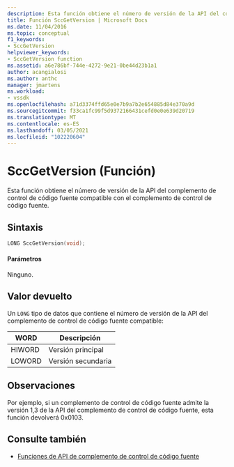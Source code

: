 ```yaml
---
description: Esta función obtiene el número de versión de la API del complemento de control de código fuente compatible con el complemento de control de código fuente.
title: Función SccGetVersion | Microsoft Docs
ms.date: 11/04/2016
ms.topic: conceptual
f1_keywords:
- SccGetVersion
helpviewer_keywords:
- SccGetVersion function
ms.assetid: a6e786bf-744e-4272-9e21-0be44d23b1a1
author: acangialosi
ms.author: anthc
manager: jmartens
ms.workload:
- vssdk
ms.openlocfilehash: a71d3374ffd65e0e7b9a7b2e654885d84e370a9d
ms.sourcegitcommit: f33ca1fc99f5d9372166431cefd0e0e639d20719
ms.translationtype: MT
ms.contentlocale: es-ES
ms.lasthandoff: 03/05/2021
ms.locfileid: "102220604"
---
```

# <a name="sccgetversion-function"></a>SccGetVersion (Función)
Esta función obtiene el número de versión de la API del complemento de control de código fuente compatible con el complemento de control de código fuente.

## <a name="syntax"></a>Sintaxis

```cpp
LONG SccGetVersion(void);
```

#### <a name="parameters"></a>Parámetros
 Ninguno.

## <a name="return-value"></a>Valor devuelto
 Un `LONG` tipo de datos que contiene el número de versión de la API del complemento de control de código fuente compatible:

|WORD|Descripción|
|----------|-----------------|
|HIWORD|Versión principal|
|LOWORD|Versión secundaria|

## <a name="remarks"></a>Observaciones
 Por ejemplo, si un complemento de control de código fuente admite la versión 1,3 de la API del complemento de control de código fuente, esta función devolverá 0x0103.

## <a name="see-also"></a>Consulte también
- [Funciones de API de complemento de control de código fuente](../extensibility/source-control-plug-in-api-functions.md)

